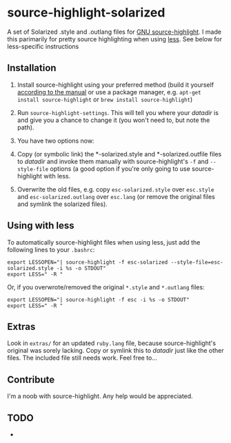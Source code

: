 source-highlight-solarized
==========================

A set of Solarized .style and .outlang files for [GNU source-highlight][1]. I
made this parimarily for pretty source highlighting when using [less][2]. See
below for less-specific instructions

[1]: http://www.gnu.org/software/src-highlite/
[2]: http://en.wikipedia.org/wiki/Less_(Unix)

Installation
------------
1. Install source-highlight using your preferred method (build it yourself
  [according to the manual][3] or use a package manager, e.g. `apt-get install
  source-highlight` or `brew install source-highlight`)

2. Run `source-highlight-settings`. This will tell you where your *datadir* is
  and give you a chance to change it (you won't need to, but note the path).

3. You have two options now:
  1. Copy (or symbolic link) the \*-solarized.style and \*-solarized.outfile
    files to *datadir* and invoke them manually with source-highlight's `-f` and
    `--style-file` options (a good option if you're only going to use
    source-highlight with less.
  
  2. Overwrite the old files, e.g. copy `esc-solarized.style` over `esc.style`
    and `esc-solarized.outlang` over `esc.lang` (or remove the original files
    and symlink the solarized files).

[3]: http://www.gnu.org/software/src-highlite/source-highlight.html#Installation

Using with less
---------------
To automatically source-highlight files when using less, just add the following
lines to your `.bashrc`:

    export LESSOPEN="| source-highlight -f esc-solarized --style-file=esc-solarized.style -i %s -o STDOUT"
    export LESS=" -R "

Or, if you overwrote/removed the original `*.style` and `*.outlang` files:

    export LESSOPEN="| source-highlight -f esc -i %s -o STDOUT"
    export LESS=" -R "

Extras
------
Look in `extras/` for an updated `ruby.lang` file, because source-highlight's
original was sorely lacking. Copy or symlink this to *datadir* just like the
other files. The included file still needs work. Feel free to...


Contribute
----------
I'm a noob with source-highlight. Any help would be appreciated.


TODO
----
*
